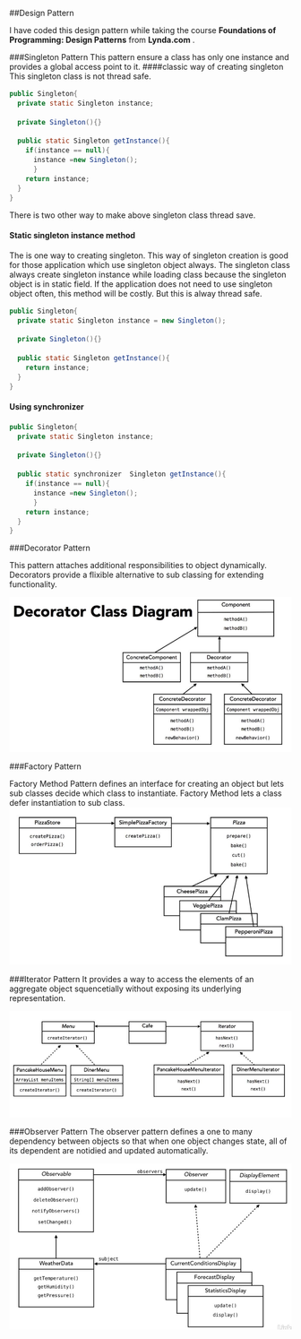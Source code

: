 ##Design Pattern 

I have coded this design pattern while taking the course **Foundations of Programming: Design Patterns** from **Lynda.com** . 

###Singleton Pattern
This pattern ensure a class has only one instance and provides a global access point to it.
####classic way of creating singleton
This singleton class is not thread safe. 

```Java
public Singleton{
  private static Singleton instance;
  
  private Singleton(){}
  
  public static Singleton getInstance(){
    if(instance == null){
      instance =new Singleton();
      }
    return instance;
  }
}
```
There is two other way to make above singleton class thread save. 

#### Static singleton instance method
The is one way to creating singleton. This way of singleton creation is good for those application which use singleton object always. The singleton class always create singleton instance while loading class because the singleton object is in static field. If the application does not need to use singleton object often, this method will be costly. But this is alway thread safe. 
```Java
public Singleton{
  private static Singleton instance = new Singleton();
  
  private Singleton(){}
  
  public static Singleton getInstance(){
    return instance;
  }
}
```

#### Using synchronizer


```Java
public Singleton{
  private static Singleton instance;
  
  private Singleton(){}
  
  public static synchronizer  Singleton getInstance(){
    if(instance == null){
      instance =new Singleton();
      }
    return instance;
  }
}
```


###Decorator Pattern

This pattern attaches additional responsibilities to object dynamically. Decorators provide a flixible alternative to sub classing for extending functionality.

![decorator](https://github.com/achyutdev/Design-pattern/blob/master/decorator.jpg)

###Factory Pattern

Factory Method Pattern defines an interface for creating an object but lets sub classes decide which class to instantiate. Factory Method lets a class defer instantiation to sub class.
![Factory](https://github.com/achyutdev/Design-pattern/blob/master/factory.jpg)

###Iterator Pattern
It provides a way to access the elements of an aggregate object squencetially without exposing its underlying representation.

![Iterator](https://github.com/achyutdev/Design-pattern/blob/master/iterator.jpg)

###Observer Pattern
The observer pattern defines a one to many dependency between objects so that when one object changes state, all of its dependent are notidied and updated automatically.

![Observer](https://github.com/achyutdev/Design-pattern/blob/master/observer.jpg)




